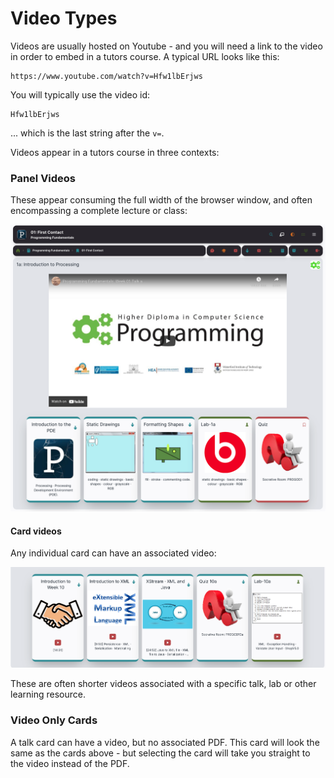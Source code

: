 # Video Types

Videos are usually hosted on Youtube - and you will need a link to the video in order to embed in a tutors course. A typical URL looks like this:

~~~url
https://www.youtube.com/watch?v=Hfw1lbErjws
~~~

You will typically use the video id:

~~~
Hfw1lbErjws
~~~

... which is the last string after the `v=`.

Videos appear in a tutors course in three contexts:

### Panel Videos

These appear consuming the full width of the browser window, and often encompassing a complete lecture or class:

![](img/01.png)

#### Card videos

Any individual card can have an associated video:

![](img/02.png)

These are often shorter videos associated with a specific talk, lab or other learning resource.

### Video Only Cards

A talk card can have a video, but no associated PDF. This card will look the same as the cards above - but selecting the card will take you straight to the video instead of the PDF.
